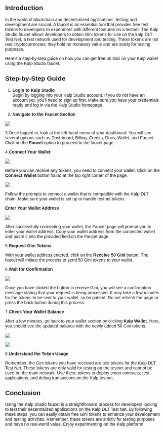 <style> body {  font-family: "Source Sans 3", sans-serif!important; }</style>
<link href="https://fonts.googleapis.com/css2?family=Source+Sans+3:ital,wght@0,200..900;1,200..900&display=swap" rel="stylesheet">    <link rel="stylesheet" href="https://fonts.googleapis.com/icon?family=Material+Icons">

## **Introduction**

In the world of blockchain and decentralized applications, testing and development are crucial. A faucet is an essential tool that provides free test tokens to developers to experiment with different features on a testnet. The Kalp Studio faucet allows developers to obtain Gini tokens for use on the kalp DLT Test Net, a test network used for development and testing. These tokens are not real cryptocurrencies; they hold no monetary value and are solely for testing purposes.

Here's a step-by-step guide on how you can get free 50 Gini on your Kalp wallet using the Kalp Studio faucet.

## **Step-by-Step Guide**

1.  **Login to Kalp Studio**  
    Begin by logging into your Kalp Studio account. If you do not have an account yet, you'll need to sign up first. Make sure you have your credentials ready and log in via the Kalp Studio homepage.
    
2.  **Navigate to the Faucet Section**

![](https://docs.kalp.studio/~gitbook/image?url=https%3A%2F%2F1148605496-files.gitbook.io%2F%7E%2Ffiles%2Fv0%2Fb%2Fgitbook-x-prod.appspot.com%2Fo%2Fspaces%252F4gkv2XhY4CmWY6Vp0djW%252Fuploads%252F25HjSMNrAx3HfDZmMS4i%252Fimage.png%3Falt%3Dmedia%26token%3D416b8f6d-b5a1-4d59-aae9-f65ce6201acf&width=768&dpr=4&quality=100&sign=e618d527&sv=1)

3.Once logged in, look at the left-hand menu of your dashboard. You will see several options such as Dashboard, Billing, Credits, Docs, Wallet, and Faucet. Click on the **Faucet** option to proceed to the faucet page.
    
4.**Connect Your Wallet**

![](https://docs.kalp.studio/~gitbook/image?url=https%3A%2F%2F1148605496-files.gitbook.io%2F%7E%2Ffiles%2Fv0%2Fb%2Fgitbook-x-prod.appspot.com%2Fo%2Fspaces%252F4gkv2XhY4CmWY6Vp0djW%252Fuploads%252FwhKcHfBDQMlfIVnoFzXo%252Fimage.png%3Falt%3Dmedia%26token%3D4e85c6e1-a60b-47c9-ba7e-de78f786f243&width=768&dpr=4&quality=100&sign=8edc2316&sv=1)

Before you can receive any tokens, you need to connect your wallet. Click on the **Connect Wallet** button found at the top right corner of the page.

![](https://docs.kalp.studio/~gitbook/image?url=https%3A%2F%2F1148605496-files.gitbook.io%2F%7E%2Ffiles%2Fv0%2Fb%2Fgitbook-x-prod.appspot.com%2Fo%2Fspaces%252F4gkv2XhY4CmWY6Vp0djW%252Fuploads%252FQdsDUSv64KTW6A5xJE6e%252Fimage.png%3Falt%3Dmedia%26token%3D21a73f55-efc0-4f65-b9a3-bec873f4ff3e&width=768&dpr=4&quality=100&sign=559d81a&sv=1)

Follow the prompts to connect a wallet that is compatible with the Kalp DLT chain. Make sure your wallet is set up to handle testnet tokens.

**Enter Your Wallet Address**

![](https://docs.kalp.studio/~gitbook/image?url=https%3A%2F%2F1148605496-files.gitbook.io%2F%7E%2Ffiles%2Fv0%2Fb%2Fgitbook-x-prod.appspot.com%2Fo%2Fspaces%252F4gkv2XhY4CmWY6Vp0djW%252Fuploads%252FrNoLiquLNRC8SoYeATjU%252Fimage.png%3Falt%3Dmedia%26token%3D486de206-1f10-463a-b5cd-baf3e20a0d8f&width=768&dpr=4&quality=100&sign=ffc5453c&sv=1)

After successfully connecting your wallet, the Faucet page will prompt you to enter your wallet address. Copy your wallet address from the connected wallet and paste it into the provided field on the Faucet page.
    
5.**Request Gini Tokens**  

With your wallet address entered, click on the **Receive 50 Gini** button. The faucet will initiate the process to send 50 Gini tokens to your wallet.
    
6.**Wait for Confirmation**

![](https://docs.kalp.studio/~gitbook/image?url=https%3A%2F%2F1148605496-files.gitbook.io%2F%7E%2Ffiles%2Fv0%2Fb%2Fgitbook-x-prod.appspot.com%2Fo%2Fspaces%252F4gkv2XhY4CmWY6Vp0djW%252Fuploads%252FxvvWDMDV8pZWZC1d58Uh%252Fimage.png%3Falt%3Dmedia%26token%3D06a10172-aba5-419f-b81c-5bf470a32cb7&width=768&dpr=4&quality=100&sign=14163f7e&sv=1)

Once you have clicked the button to receive Gini, you will see a confirmation message stating that your request is being processed. It may take a few minutes for the tokens to be sent to your wallet, so be patient. Do not refresh the page or press the back button during this process.
    
7.**Check Your Wallet Balance**
    
After a few minutes, go back to your wallet section by clicking **Kalp** **Wallet**. Here, you should see the updated balance with the newly added 50 Gini tokens.

![](https://docs.kalp.studio/~gitbook/image?url=https%3A%2F%2F1148605496-files.gitbook.io%2F%7E%2Ffiles%2Fv0%2Fb%2Fgitbook-x-prod.appspot.com%2Fo%2Fspaces%252F4gkv2XhY4CmWY6Vp0djW%252Fuploads%252FV7rKqv8ZBTNyxbyoyDQ4%252Fimage.png%3Falt%3Dmedia%26token%3Dcf0389a8-c3eb-43a3-af48-7b196f48bfb5&width=768&dpr=4&quality=100&sign=d0b32b95&sv=1)

![](https://docs.kalp.studio/~gitbook/image?url=https%3A%2F%2F1148605496-files.gitbook.io%2F%7E%2Ffiles%2Fv0%2Fb%2Fgitbook-x-prod.appspot.com%2Fo%2Fspaces%252F4gkv2XhY4CmWY6Vp0djW%252Fuploads%252FyMo2uKapKDTyjn8iae2D%252Fimage.png%3Falt%3Dmedia%26token%3D49b425d5-e20a-44be-9367-25b984ec4880&width=768&dpr=4&quality=100&sign=e237b33c&sv=1)

8.**Understand the Token Usage**  

Remember, the Gini tokens you have received are test tokens for the Kalp DLT Test Net. These tokens are only valid for testing on the testnet and cannot be used on the main network. Use these tokens to deploy smart contracts, test applications, and debug transactions on the Kalp testnet.
    

## **Conclusion**

Using the Kalp Studio faucet is a straightforward process for developers looking to test their decentralized applications on the Kalp DLT Test Net. By following these steps, you can easily obtain free Gini tokens to enhance your development and testing activities. Remember, these tokens are strictly for testing purposes and have no real-world value. Enjoy experimenting on the Kalp platform!